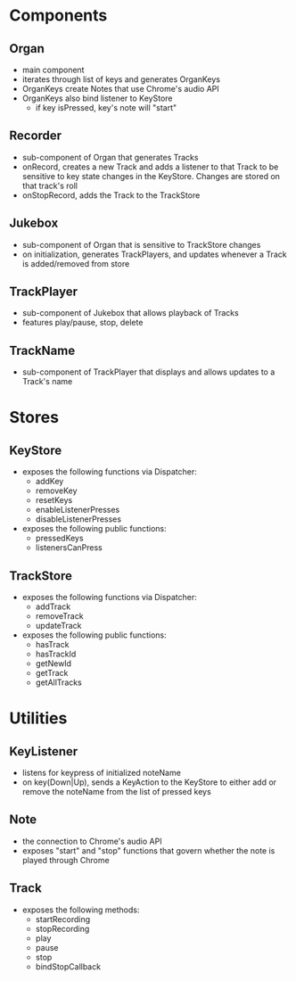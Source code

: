 # Components

## Organ
- main component
- iterates through list of keys and generates OrganKeys
- OrganKeys create Notes that use Chrome's audio API
- OrganKeys also bind listener to KeyStore
  - if key isPressed, key's note will "start"

## Recorder
- sub-component of Organ that generates Tracks
- onRecord, creates a new Track and adds a listener to that Track to be sensitive to key state changes in the KeyStore. Changes are stored on that track's roll
- onStopRecord, adds the Track to the TrackStore

## Jukebox
- sub-component of Organ that is sensitive to TrackStore changes
- on initialization, generates TrackPlayers, and updates whenever a Track is added/removed from store

## TrackPlayer
- sub-component of Jukebox that allows playback of Tracks
- features play/pause, stop, delete

## TrackName
- sub-component of TrackPlayer that displays and allows updates to a Track's name

# Stores

## KeyStore
- exposes the following functions via Dispatcher:
  - addKey
  - removeKey
  - resetKeys
  - enableListenerPresses
  - disableListenerPresses
- exposes the following public functions:
  - pressedKeys
  - listenersCanPress

## TrackStore
- exposes the following functions via Dispatcher:
  - addTrack
  - removeTrack
  - updateTrack
- exposes the following public functions:
  - hasTrack
  - hasTrackId
  - getNewId
  - getTrack
  - getAllTracks

# Utilities

## KeyListener
- listens for keypress of initialized noteName
- on key(Down|Up), sends a KeyAction to the KeyStore to either add or remove the noteName from the list of pressed keys

## Note
- the connection to Chrome's audio API
- exposes "start" and "stop" functions that govern whether the note is played through Chrome

## Track
- exposes the following methods:
  - startRecording
  - stopRecording
  - play
  - pause
  - stop
  - bindStopCallback
